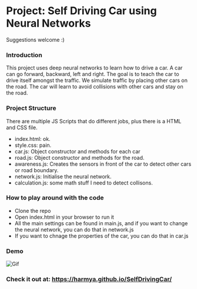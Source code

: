 # Project: Self Driving Car using Neural Networks

Suggestions welcome :) 

### Introduction
This project uses deep neural networks to learn how to drive a car.
A car can go forward, backward, left and right. The goal is to teach the car to drive itself amongst the traffic.
We simulate traffic by placing other cars on the road. The car will learn to avoid collisions with other cars and stay on the road.

### Project Structure
There are multiple JS Scripts that do different jobs, plus there is a HTML and CSS file.
- index.html: ok.
- style.css: pain.
- car.js: Object constructor and methods for each car
- road.js: Object constructor and methods for the road.
- awareness.js: Creates the sensors in front of the car to detect other cars or road boundary.
- network.js: Initialise the neural network.
- calculation.js: some math stuff I need to detect collisons.

### How to play around with the code
- Clone the repo
- Open index.html in your browser to run it
- All the main settings can be found in main.js, and if you want to change the neural network, you can do that in network.js
- If you want to chnage the properties of the car, you can do that in car.js

### Demo
![Gif]([https://github.com/harmya/SelfDrivingCar/blob/master/assets/selfDrivingDemo.gif])

### Check it out at: https://harmya.github.io/SelfDrivingCar/

